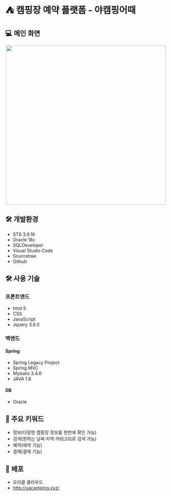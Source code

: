 <h1> ⛺ 캠핑장 예약 플랫폼 - 야캠핑어때 </h1>

## 💻 메인 화면
<p align="center">
<img src="https://user-images.githubusercontent.com/48745104/184782843-e685b83d-0d24-4c10-a21c-76552865b3f8.png" width="500px">
</p>

## 🛠️ 개발환경
- STS 3.9.16
- Oracle 18c
- SQLDeveloper
- Visual Studio Code
- Sourcetree
- Github

## 🛠️ 사용 기술
### 프론트엔드
- html 5
- CSS
- JavaScript
- Jquery 3.6.0

### 백엔드

#### Spring
- Spring Legacy Project
- Spring MVC
- Mybatis 3.4.6
- JAVA 1.8

#### DB
- Oracle

## 📝 주요 키워드
- 정보(다양한 캠핑장 정보를 한번에 확인 가능)
- 검색(원하는 날짜·지역·카테고리로 검색 가능)
- 예약(예약 기능)
- 결제(결제 기능)

## 👀 배포
- 오라클 클라우드
- http://yacamping.xyz/

